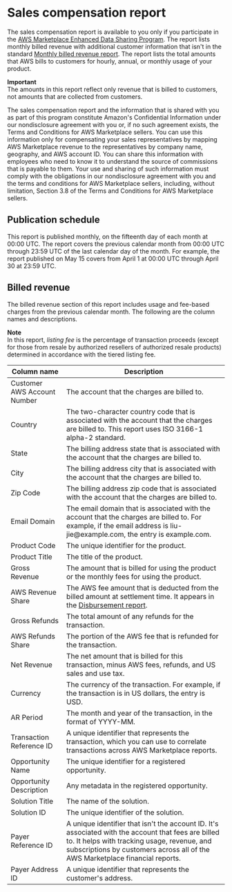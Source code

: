 # Sales compensation report<a name="sales-compensation-report"></a>

 The sales compensation report is available to you only if you participate in the [AWS Marketplace Enhanced Data Sharing Program](enhanced-data-sharing-program.md)\. The report lists monthly billed revenue with additional customer information that isn't in the standard [Monthly billed revenue report](monthly-billed-revenue-report.md)\. The report lists the total amounts that AWS bills to customers for hourly, annual, or monthly usage of your product\. 

**Important**  
 The amounts in this report reflect only revenue that is billed to customers, not amounts that are collected from customers\. 

 The sales compensation report and the information that is shared with you as part of this program constitute Amazon's Confidential Information under our nondisclosure agreement with you or, if no such agreement exists, the Terms and Conditions for AWS Marketplace sellers\. You can use this information only for compensating your sales representatives by mapping AWS Marketplace revenue to the representatives by company name, geography, and AWS account ID\. You can share this information with employees who need to know it to understand the source of commissions that is payable to them\. Your use and sharing of such information must comply with the obligations in our nondisclosure agreement with you and the terms and conditions for AWS Marketplace sellers, including, without limitation, Section 3\.8 of the Terms and Conditions for AWS Marketplace sellers\. 

## Publication schedule<a name="publication-schedule-4"></a>

This report is published monthly, on the fifteenth day of each month at 00:00 UTC\. The report covers the previous calendar month from 00:00 UTC through 23:59 UTC of the last calendar day of the month\. For example, the report published on May 15 covers from April 1 at 00:00 UTC through April 30 at 23:59 UTC\.

## Billed revenue<a name="section-1-billed-revenue"></a>

 The billed revenue section of this report includes usage and fee\-based charges from the previous calendar month\. The following are the column names and descriptions\. 

**Note**  
In this report, *listing fee* is the percentage of transaction proceeds \(except for those from resale by authorized resellers of authorized resale products\) determined in accordance with the tiered listing fee\. 


|  Column name  |  Description  | 
| --- | --- | 
|  Customer AWS Account Number  |  The account that the charges are billed to\.  | 
|  Country  |  The two\-character country code that is associated with the account that the charges are billed to\. This report uses ISO 3166\-1 alpha\-2 standard\.  | 
|  State  |  The billing address state that is associated with the account that the charges are billed to\. | 
|  City  |  The billing address city that is associated with the account that the charges are billed to\.  | 
|  Zip Code  |  The billing address zip code that is associated with the account that the charges are billed to\.  | 
|  Email Domain  |  The email domain that is associated with the account that the charges are billed to\. For example, if the email address is liu\-jie@example\.com, the entry is example\.com\. | 
|  Product Code  |  The unique identifier for the product\.  | 
|  Product Title  |  The title of the product\.  | 
|  Gross Revenue  |  The amount that is billed for using the product or the monthly fees for using the product\.  | 
|  AWS Revenue Share  |  The AWS fee amount that is deducted from the billed amount at settlement time\. It appears in the [Disbursement report](monthly-disbursement-report.md)\. | 
|  Gross Refunds  |  The total amount of any refunds for the transaction\.  | 
|  AWS Refunds Share  |  The portion of the AWS fee that is refunded for the transaction\.  | 
|  Net Revenue  |  The net amount that is billed for this transaction, minus AWS fees, refunds, and US sales and use tax\.  | 
|  Currency  |  The currency of the transaction\. For example, if the transaction is in US dollars, the entry is USD\.  | 
|  AR Period  |  The month and year of the transaction, in the format of YYYY\-MM\. | 
|  Transaction Reference ID  |  A unique identifier that represents the transaction, which you can use to correlate transactions across AWS Marketplace reports\. | 
|  Opportunity Name  |  The unique identifier for a registered opportunity\.  | 
|  Opportunity Description  |  Any metadata in the registered opportunity\.  | 
|  Solution Title  |  The name of the solution\.  | 
|  Solution ID  |  The unique identifier of the solution\.  | 
|  Payer Reference ID  |  A unique identifier that isn't the account ID\. It's associated with the account that fees are billed to\. It helps with tracking usage, revenue, and subscriptions by customers across all of the AWS Marketplace financial reports\.  | 
|  Payer Address ID  |  A unique identifier that represents the customer's address\. | 